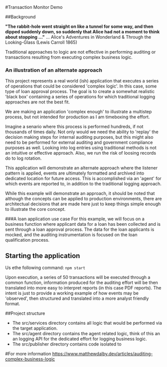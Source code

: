 #Transaction Monitor Demo

##Background

**"The rabbit-hole went straight on like a tunnel for some way, and then dipped suddenly down, so suddenly that Alice had not a moment to think about stopping ..."** ... Alice's Adventures in Wonderland & Through the Looking-Glass (Lewis Carroll 1865)

Traditional approaches to logic are not effective in performing auditing or transactions resulting from executing complex business logic. 

### An illustration of an alternate approach

This project represents a real world (ish) application that executes a series of operations that could be considered 'complex logic'. In this case, some type of loan approval process. The goal is to create a somewhat realistic 'black box' containing a series of operations for which traditional logging approaches are not the best fit. 

We are making an application 'complex enough' to illustrate a multistep process, but not intended for production as I am timeboxing the effort.

Imagine a senario where this process is performed hundreds, if not thousands of times daily. Not only would we need the ability to 'replay' the decision making steps for internal auditing purposes, but this might also need to be performed for external auditing and government compliance purposes as well. Looking into log entries using traditional methods is not an intuitive or effective approach. Also, we run the risk of loosing records do to log rotation. 

This application will demonstrate an alternate approach where the listener pattern is applied, events are ultimately formatted and archived into dedicated location for future access. This is accomplished via an 'agent' for which events are reported to, in addition to the traditional logging approach.

While this example will demonstrate an approach, it should be noted that although the concepts can be applied to production environments, there are architectual decisions that are made here just to keep things simple enough to illustrate the core concept.

###A loan application use case 
For this example, we will focus on a business function where applicant data for a loan has been collected and is sent through a loan approval process. The data for the loan applicants is mocked, and the auditing instrumentation is focused on the loan qualification process.

## Starting the application

Us ethe following command:
`npm start`

Upon execution, a series of 50 transactions will be executed through a common function, information produced for the auditing effort will be then translated into more easy to interpret reports (in this case PDF reports). The intent is just to provide a working example of how events may be 'observed', then structured and translated into a more analyst friendly format.

##Project structure

* The src/services directory contains all logic that would be performed via the target application.
* The src/agent directory contains the agent related logic, think of this an an logging API for the dedicated effort for logging business logic.
* The src/publisher directory contains code isolated to 





#For more information
https://www.matthewdalby.dev/articles/auditing-complex-business-logic